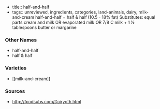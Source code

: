 - title:: half-and-half
- tags:: unreviewed, ingredients, categories, land-animals, dairy, milk-and-cream
half-and-half = half & half (10.5 - 18% fat) Substitutes: equal parts cream and milk OR evaporated milk OR 7/8 C milk + 1 ½ tablespoons butter or margarine

### Other Names

* half-and-half
* half & half

### Varieties

* [[milk-and-cream]]

### Sources
* http://foodsubs.com/Dairyoth.html
